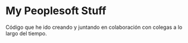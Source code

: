 # My Peoplesoft Stuff
Código que he ido creando y juntando en colaboración con colegas a lo largo del tiempo.
